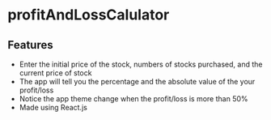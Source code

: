 # profitAndLossCalulator



## Features
  
- Enter the initial price of the stock, numbers of stocks purchased, and the current price of stock
- The app will tell you the percentage and the absolute value of the your profit/loss
- Notice the app theme change when the profit/loss is more than 50%
- Made using React.js
